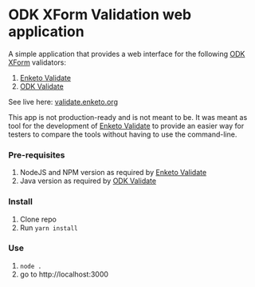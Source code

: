 ODK XForm Validation web application
==============

A simple application that provides a web interface for the following [ODK XForm](https://opendatakit.github.io/xforms-spec/) validators:

1. [Enketo Validate](https://github.com/enketo/enketo-validate)
2. [ODK Validate](https://docs.getodk.org/validate/)

See live here: [validate.enketo.org](https://validate.enketo.org)

This app is not production-ready and is not meant to be. It was meant as tool for the development of [Enketo Validate](https://github.com/enketo/enketo-validate) to provide an easier way for testers to compare the tools without having to use the command-line.

### Pre-requisites

1. NodeJS and NPM version as required by [Enketo Validate](https://github.com/enketo/enketo-validate)
2. Java version as required by [ODK Validate](https://docs.getodk.org/validate/)

### Install

1. Clone repo
2. Run `yarn install`

### Use

1. `node .` 
2. go to http://localhost:3000
